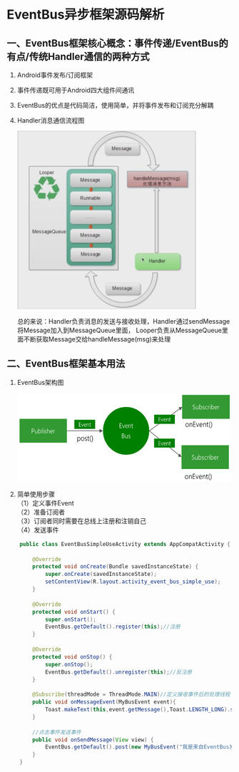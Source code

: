 # EventBus异步框架源码解析

## 一、EventBus框架核心概念：事件传递/EventBus的有点/传统Handler通信的两种方式
1. Android事件发布/订阅框架
2. 事件传递既可用于Android四大组件间通讯
3. EventBus的优点是代码简洁，使用简单，并将事件发布和订阅充分解耦
4. Handler消息通信流程图

    <img src="https://github.com/JeremyHwc/JSourceCodeAnalysis/blob/master/demo-eventbus/pics/Handler%E6%B6%88%E6%81%AF%E9%80%9A%E4%BF%A1%E6%B5%81%E7%A8%8B%E5%9B%BE.png" width ="400" height="400"/>
    
    总的来说：Handler负责消息的发送与接收处理，Handler通过sendMessage将Message加入到MessageQueue里面，
    Looper负责从MessageQueue里面不断获取Message交给handleMessage(msg)来处理
    
## 二、EventBus框架基本用法
1. EventBus架构图

    <img src="https://github.com/JeremyHwc/JSourceCodeAnalysis/blob/master/demo-eventbus/pics/EventBus-Publish-Subscribe.png" width ="600" height="200"/>
    
2. 简单使用步骤   
    （1）定义事件Event    
    （2）准备订阅者    
    （3）订阅者同时需要在总线上注册和注销自己   
    （4）发送事件 
```java
    public class EventBusSimpleUseActivity extends AppCompatActivity {
    
        @Override
        protected void onCreate(Bundle savedInstanceState) {
            super.onCreate(savedInstanceState);
            setContentView(R.layout.activity_event_bus_simple_use);
        }
    
        @Override
        protected void onStart() {
            super.onStart();
            EventBus.getDefault().register(this);//注册
        }
    
        @Override
        protected void onStop() {
            super.onStop();
            EventBus.getDefault().unregister(this);//反注册
        }
    
        @Subscribe(threadMode = ThreadMode.MAIN)//定义接收事件后的处理线程
        public void onMessageEvent(MyBusEvent event){
            Toast.makeText(this,event.getMessage(),Toast.LENGTH_LONG).show();
        }
    
        //点击事件发送事件
        public void onSendMessage(View view) {
            EventBus.getDefault().post(new MyBusEvent("我是来自EventBus发送的消息！"));
        }
    }
```    

    

